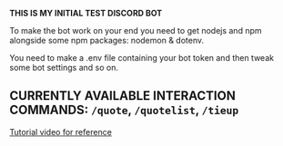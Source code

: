 **THIS IS MY INITIAL TEST DISCORD BOT**

To make the bot work on your end you
need to get nodejs and npm alongside
some npm packages: nodemon & dotenv.

You need to make a .env file containing
your bot token and then tweak some bot
settings and so on.

## CURRENTLY AVAILABLE INTERACTION COMMANDS: `/quote`, `/quotelist`, `/tieup`

[Tutorial video for reference](https://www.youtube.com/watch?v=KZ3tIGHU314)